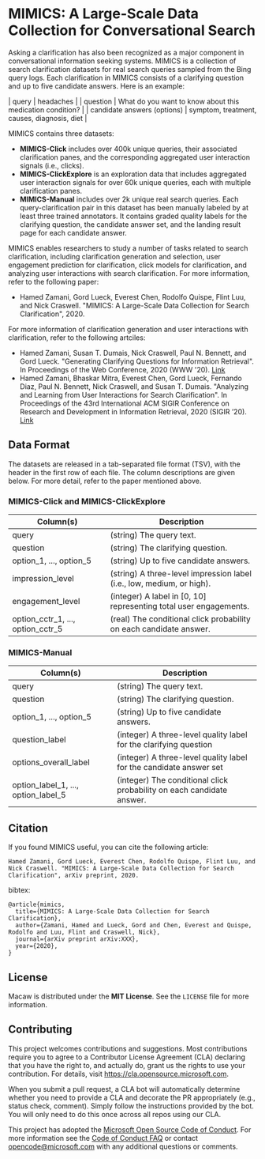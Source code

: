 # MIMICS: A Large-Scale Data Collection for Conversational Search
Asking a clarification has also been recognized as a major component in conversational information seeking systems. MIMICS is a collection of search clarification datasets for real search queries sampled from the Bing query logs. Each clarification in MIMICS consists of a clarifying question and up to five candidate answers. Here is an example:

| query                               | headaches                                                 |
| question                            | What do you want to know about this medication condition? |
| candidate answers (options)         | symptom, treatment, causes, diagnosis, diet               |


MIMICS contains three datasets: 
  + **MIMICS-Click** includes over 400k unique queries, their associated clarification panes, and the corresponding aggregated user interaction signals (i.e., clicks). 
  + **MIMICS-ClickExplore** is an exploration data that includes aggregated user interaction signals for over 60k unique queries, each with multiple clarification panes. 
  + **MIMICS-Manual** includes over 2k unique real search queries. Each query-clarification pair in this dataset has been manually labeled by at least three trained annotators. It contains graded quality labels for the clarifying question, the candidate answer set, and the landing result page for each candidate answer. 

MIMICS enables researchers to study a number of tasks related to search clarification, including clarification generation and selection, user engagement prediction for clarification, click models for clarification, and analyzing user interactions with search clarification. For more information, refer to the following paper:

- Hamed Zamani, Gord Lueck, Everest Chen, Rodolfo Quispe, Flint Luu, and Nick Craswell. "MIMICS: A Large-Scale Data Collection for Search Clarification", 2020.

For more information of clarification generation and user interactions with clarification, refer to the following artciles:
  - Hamed Zamani, Susan T. Dumais, Nick Craswell, Paul N. Bennett, and Gord Lueck. "Generating Clarifying Questions for Information Retrieval". In Proceedings of the Web Conference, 2020 (WWW '20). [Link](https://dl.acm.org/doi/abs/10.1145/3366423.3380126)
  - Hamed Zamani, Bhaskar Mitra, Everest Chen, Gord Lueck, Fernando Diaz, Paul N. Bennett, Nick Craswell, and Susan T. Dumais. "Analyzing and Learning from User Interactions for Search Clarification". In Proceedings of the 43rd International ACM SIGIR Conference on Research and Development in Information Retrieval, 2020 (SIGIR ’20). [Link](https://www.microsoft.com/en-us/research/uploads/prod/2020/05/SIGIR_2020___Analyzing_Clarification_in_Web_Search.pdf)




## Data Format
The datasets are released in a tab-separated file format (TSV), with the header in the first row of each file. The column descriptions are given below. For more detail, refer to the paper mentioned above.

### MIMICS-Click and MIMICS-ClickExplore

| Column(s)                           | Description                                                           |
|-------------------------------------|-----------------------------------------------------------------------|
| query                               | (string) The query text.                                              |
| question                            | (string) The clarifying question.                                     |
| option_1, ..., option_5             | (string) Up to five candidate answers.                                |
| impression_level                    | (string) A three-level impression label (i.e., low, medium, or high). |
| engagement_level                    | (integer) A label in [0, 10] representing total user engagements.     |
| option_cctr_1, ..., option_cctr_5   | (real) The conditional click probability on each candidate answer.    |


### MIMICS-Manual

| Column(s)                           | Description                                                           |
|-------------------------------------|-----------------------------------------------------------------------|
| query                               | (string) The query text.                                              |
| question                            | (string) The clarifying question.                                     |
| option_1, ..., option_5             | (string) Up to five candidate answers.                                |
| question_label                      | (integer) A three-level quality label for the clarifying question     |
| options_overall_label               | (integer) A three-level quality label for the candidate answer set    |
| option_label_1, ..., option_label_5 | (integer) The conditional click probability on each candidate answer. |


## Citation
If you found MIMICS useful, you can cite the following article:
```
Hamed Zamani, Gord Lueck, Everest Chen, Rodolfo Quispe, Flint Luu, and Nick Craswell. "MIMICS: A Large-Scale Data Collection for Search Clarification", arXiv preprint, 2020.
```

bibtex:
```
@article{mimics,
  title={MIMICS: A Large-Scale Data Collection for Search Clarification},
  author={Zamani, Hamed and Lueck, Gord and Chen, Everest and Quispe, Rodolfo and Luu, Flint and Craswell, Nick},
  journal={arXiv preprint arXiv:XXX},
  year={2020},
}
```

## License
Macaw is distributed under the **MIT License**. See the `LICENSE` file for more information.


## Contributing

This project welcomes contributions and suggestions.  Most contributions require you to agree to a
Contributor License Agreement (CLA) declaring that you have the right to, and actually do, grant us
the rights to use your contribution. For details, visit https://cla.opensource.microsoft.com.

When you submit a pull request, a CLA bot will automatically determine whether you need to provide
a CLA and decorate the PR appropriately (e.g., status check, comment). Simply follow the instructions
provided by the bot. You will only need to do this once across all repos using our CLA.

This project has adopted the [Microsoft Open Source Code of Conduct](https://opensource.microsoft.com/codeofconduct/).
For more information see the [Code of Conduct FAQ](https://opensource.microsoft.com/codeofconduct/faq/) or
contact [opencode@microsoft.com](mailto:opencode@microsoft.com) with any additional questions or comments.
